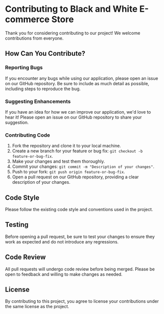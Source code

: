 # Contributing to Black and White E-commerce Store

Thank you for considering contributing to our project! We welcome contributions from everyone.

## How Can You Contribute?

### Reporting Bugs

If you encounter any bugs while using our application, please open an issue on our GitHub repository. Be sure to include as much detail as possible, including steps to reproduce the bug.

### Suggesting Enhancements

If you have an idea for how we can improve our application, we'd love to hear it! Please open an issue on our GitHub repository to share your suggestion.

### Contributing Code

1. Fork the repository and clone it to your local machine.
2. Create a new branch for your feature or bug fix: `git checkout -b feature-or-bug-fix`.
3. Make your changes and test them thoroughly.
4. Commit your changes: `git commit -m "Description of your changes"`.
5. Push to your fork: `git push origin feature-or-bug-fix`.
6. Open a pull request on our GitHub repository, providing a clear description of your changes.

## Code Style

Please follow the existing code style and conventions used in the project.

## Testing

Before opening a pull request, be sure to test your changes to ensure they work as expected and do not introduce any regressions.

## Code Review

All pull requests will undergo code review before being merged. Please be open to feedback and willing to make changes as needed.

## License

By contributing to this project, you agree to license your contributions under the same license as the project.
